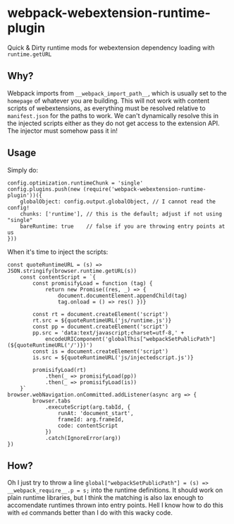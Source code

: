 # webpack-webextension-runtime-plugin
Quick &amp; Dirty runtime mods for webextension dependency loading with
`runtime.getURL`

## Why?

Webpack imports from `__webpack_import_path__`, which is usually set to the
`homepage` of whatever you are building. This will not work with content
scripts of webextensions, as everything must be resolved relative to
`manifest.json` for the paths to work. We can't dynamically resolve this
in the injected scripts either as they do not get access to the extension
API. The injector must somehow pass it in!

## Usage

Simply do:

```JS
config.optimization.runtimeChunk = 'single'
config.plugins.push(new (require('webpack-webextension-runtime-plugin'))({
    globalObject: config.output.globalObject, // I cannot read the config!
    chunks: ['runtime'], // this is the default; adjust if not using "single"
    bareRuntime: true    // false if you are throwing entry points at us
}))
```

When it's time to inject the scripts:

```JS
const quoteRuntimeURL = (s) => JSON.stringify(browser.runtime.getURL(s))
    const contentScript = `{
        const promisifyLoad = function (tag) {
            return new Promise((res, _) => {
                document.documentElement.appendChild(tag)
                tag.onload = () => res() })}

        const rt = document.createElement('script')
        rt.src = ${quoteRuntimeURL('js/runtime.js')}
        const pp = document.createElement('script')
        pp.src = 'data:text/javascript;charset=utf-8,' +
            encodeURIComponent('globalThis["webpackSetPublicPath"](${quoteRuntimeURL('/')})')
        const is = document.createElement('script')
        is.src = ${quoteRuntimeURL('js/injectedscript.js')}
        
        promisifyLoad(rt)
            .then(_ => promisifyLoad(pp))
            .then(_ => promisifyLoad(is))
    }`
browser.webNavigation.onCommitted.addListener(async arg => {
        browser.tabs
            .executeScript(arg.tabId, {
                runAt: 'document_start',
                frameId: arg.frameId,
                code: contentScript
            })
            .catch(IgnoreError(arg))
})
```

## How?

Oh I just try to throw a line `global["webpackSetPublicPath"] = (s) => __webpack_require__.p = s;`
into the runtime definitions. It should work on plain runtime libraries, but I
think the matching is also lax enough to accomendate runtimes thrown into
entry points. Hell I know how to do this with `ed` commands better than I do
with this wacky code.
